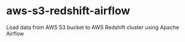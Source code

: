 # aws-s3-redshift-airflow
Load data from AWS S3 bucket to AWS Redshift cluster using Apache Airflow
